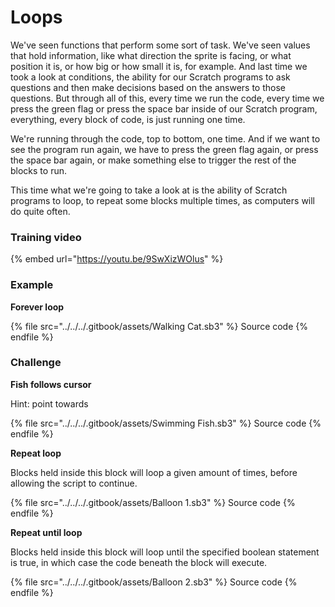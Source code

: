 # Loops

We've seen functions that perform some sort of task. We've seen values that hold information, like what direction the sprite is facing, or what position it is, or how big or how small it is, for example. And last time we took a look at conditions, the ability for our Scratch programs to ask questions and then make decisions based on the answers to those questions. But through all of this, every time we run the code, every time we press the green flag or press the space bar inside of our Scratch program, everything, every block of code, is just running one time.

We're running through the code, top to bottom, one time. And if we want to see the program run again, we have to press the green flag again, or press the space bar again, or make something else to trigger the rest of the blocks to run.

This time what we're going to take a look at is the ability of Scratch programs to loop, to repeat some blocks multiple times, as computers will do quite often.

### Training video

{% embed url="https://youtu.be/9SwXizWOlus" %}

### Example

**Forever loop**

{% file src="../../../.gitbook/assets/Walking Cat.sb3" %}
Source code
{% endfile %}

### **Challenge**

**Fish follows cursor**

Hint: point towards

{% file src="../../../.gitbook/assets/Swimming Fish.sb3" %}
Source code
{% endfile %}

**Repeat loop**

Blocks held inside this block will loop a given amount of times, before allowing the script to continue.

{% file src="../../../.gitbook/assets/Balloon 1.sb3" %}
Source code
{% endfile %}

**Repeat until loop**

Blocks held inside this block will loop until the specified boolean statement is true, in which case the code beneath the block will execute.

{% file src="../../../.gitbook/assets/Balloon 2.sb3" %}
Source code
{% endfile %}


